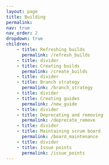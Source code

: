 ```yaml
---
layout: page
title: Building
permalink:
nav: true
nav_order: 2
dropdown: true
children:
    - title: Refreshing builds
      permalink: /refresh_builds
    - title: divider
    - title: Creating builds
      permalink: /create_builds
    - title: divider
    - title: Branch strategy
      permalink: /branch_strategy
    - title: divider
    - title: Creating guides
      permalink: /new_guide
    - title: divider
    - title: Deprecating and removing
      permalink: /deprecate_remove
    - title: divider
    - title: Maintaining scrum board
      permalink: /board_maintenance
    - title: divider
    - title: Issue points
      permalink: /issue_points
---
```


